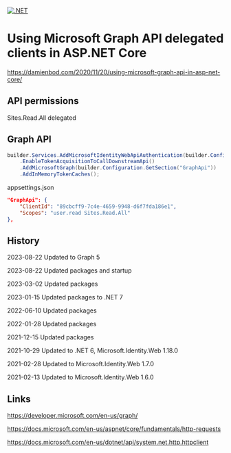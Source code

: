 [![.NET](https://github.com/damienbod/AspNetCoreMicrosoftGraph/actions/workflows/dotnet.yml/badge.svg)](https://github.com/damienbod/AspNetCoreMicrosoftGraph/actions/workflows/dotnet.yml)

# Using Microsoft Graph API delegated clients in ASP.NET Core

https://damienbod.com/2020/11/20/using-microsoft-graph-api-in-asp-net-core/

## API permissions

Sites.Read.All delegated

## Graph API

```csharp
builder.Services.AddMicrosoftIdentityWebApiAuthentication(builder.Configuration)
    .EnableTokenAcquisitionToCallDownstreamApi()
    .AddMicrosoftGraph(builder.Configuration.GetSection("GraphApi"))
    .AddInMemoryTokenCaches();
```

appsettings.json

```json
"GraphApi": {
    "ClientId": "89cbcff9-7c4e-4659-9948-d6f7fda186e1",
    "Scopes": "user.read Sites.Read.All"
},
 ```

## History

2023-08-22 Updated to Graph 5 

2023-08-22 Updated packages and startup

2023-03-02 Updated packages

2023-01-15 Updated packages to .NET 7

2022-06-10 Updated packages

2022-01-28 Updated packages

2021-12-15 Updated packages

2021-10-29 Updated to .NET 6, Microsoft.Identity.Web 1.18.0

2021-02-28 Updated to Microsoft.Identity.Web 1.7.0

2021-02-13 Updated to Microsoft.Identity.Web 1.6.0

## Links

https://developer.microsoft.com/en-us/graph/

https://docs.microsoft.com/en-us/aspnet/core/fundamentals/http-requests

https://docs.microsoft.com/en-us/dotnet/api/system.net.http.httpclient
